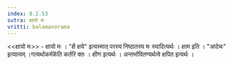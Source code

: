 ```yaml
---
index: 8.2.53
sutra: क्षायो मः
vritti: balamanorama
---
```


<<क्षायो मः>> - क्षायो मः । "क्षै क्षये" इत्यस्मात् परस्य निष्ठातस्य मः स्यादित्यर्थः । क्षाम इति । "आदेचः" इत्यात्वम् ।गत्यर्थाकर्मके॑ति कर्तरि क्तः । क्षीण इत्यर्थः । अन्तर्भावितण्यर्थत्वे क्षपित इत्यर्थः । 